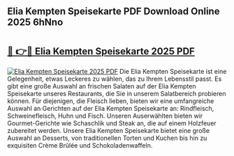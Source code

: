 ## Elia Kempten Speisekarte PDF Download Online 2025 6hNno

# <h2><a href="http://gcckef.nevu.top/?p=Elia+Kempten+Speisekarte">🔗 👉🔴 Elia Kempten Speisekarte 2025 PDF</a></h2>

[![Elia Kempten Speisekarte 2025 PDF](https://i.imgur.com/dBaPXMq.png)](http://gcckef.nevu.top/?p=Elia+Kempten+Speisekarte)
Die Elia Kempten Speisekarte ist eine Gelegenheit, etwas Leckeres zu wählen, das zu Ihrem Lebensstil passt. Es gibt eine große Auswahl an frischen Salaten auf der Elia Kempten Speisekarte unseres Restaurants, die Sie in unserem Salatbereich probieren können. Für diejenigen, die Fleisch lieben, bieten wir eine umfangreiche Auswahl an Gerichten auf der Elia Kempten Speisekarte an: Rindfleisch, Schweinefleisch, Huhn und Fisch. Unseren Auserwählten bieten wir Gourmet-Gerichte wie Schaschlik und Steak an, die auf einem Holzfeuer zubereitet werden. Unsere Elia Kempten Speisekarte bietet eine große Auswahl an Desserts, von traditionellen Torten und Kuchen bis hin zu exquisiten Crème Brûlée und Schokoladenwaffeln.
